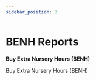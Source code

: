 ```yaml
---
sidebar_position: 3
---
```


# BENH Reports

**Buy Extra Nursery Hours (BENH)**

Buy Extra Nursery Hours (BENH)